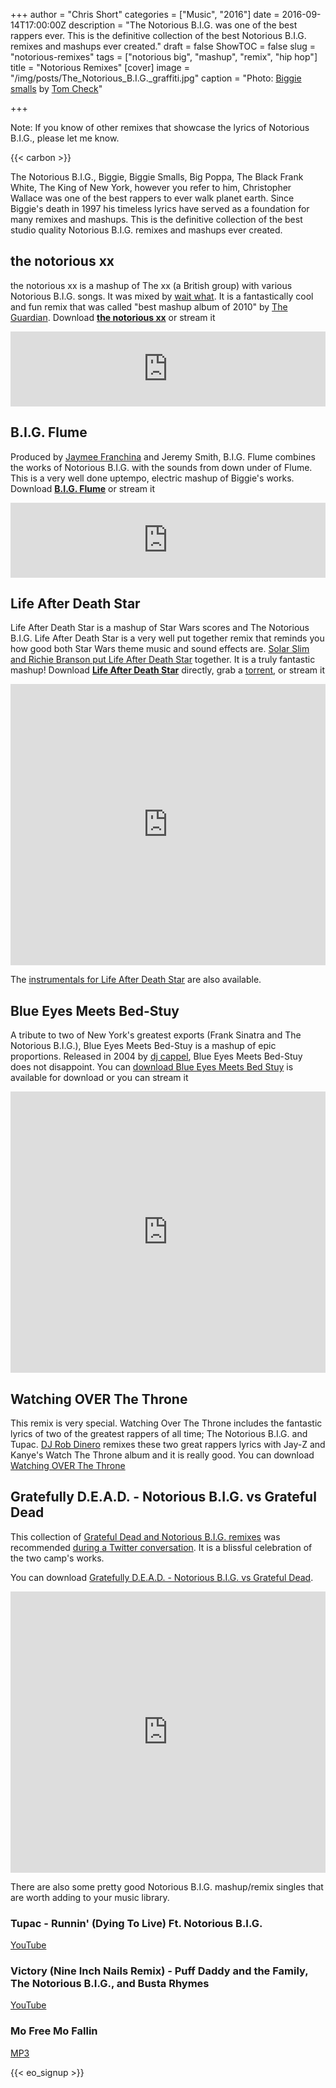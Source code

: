 +++
author = "Chris Short"
categories = ["Music", "2016"]
date = 2016-09-14T17:00:00Z
description = "The Notorious B.I.G. was one of the best rappers ever. This is the definitive collection of the best Notorious B.I.G. remixes and mashups ever created."
draft = false
ShowTOC = false
slug = "notorious-remixes"
tags = ["notorious big", "mashup", "remix", "hip hop"]
title = "Notorious Remixes"
[cover]
image = "/img/posts/The_Notorious_B.I.G._graffiti.jpg"
caption = "Photo: [Biggie smalls](https://www.flickr.com/photos/tombothetominator/5454864996/) by [Tom Check](https://www.flickr.com/people/7536455@N04)"

+++

Note: If you know of other remixes that showcase the lyrics of Notorious B.I.G., please let me know.

{{< carbon >}}

The Notorious B.I.G., Biggie, Biggie Smalls, Big Poppa, The Black Frank White, The King of New York, however you refer to him, Christopher Wallace was one of the best rappers to ever walk planet earth. Since Biggie's death in 1997 his timeless lyrics have served as a foundation for many remixes and mashups. This is the definitive collection of the best studio quality Notorious B.I.G. remixes and mashups ever created.

## the notorious xx

the notorious xx is a mashup of The xx (a British group) with various Notorious B.I.G. songs. It was mixed by [wait what](http://waitwhatmusic.com/). It is a fantastically cool and fun remix that was called "best mashup album of 2010" by [The Guardian](https://www.theguardian.com/music/2010/sep/16/click-download-shuffler-charlie-kubal). Download [**the notorious xx**](https://c.chrisshort.net/file/chrisshort/the%20notorious%20xx.zip) or stream it

<iframe style="border: 0; width: 100%; height: 120px;" src="https://bandcamp.com/EmbeddedPlayer/album=807865423/size=large/bgcol=ffffff/linkcol=0687f5/tracklist=false/artwork=small/transparent=true/" seamless><a href="http://waitwhat.bandcamp.com/album/the-notorious-xx">the notorious xx by wait what</a></iframe>

## B​.​I​.​G. Flume

Produced by [Jaymee Franchina](https://soundcloud.com/jaymeefranchina) and Jeremy Smith, B.I.G. Flume combines the works of Notorious B.I.G. with the sounds from down under of Flume. This is a very well done uptempo, electric mashup of Biggie's works. Download [**B.I.G. Flume**](https://c.chrisshort.net/file/chrisshort/Blue%20Eyes%20Meets%20Bed%20Stuy.zip) or stream it

<iframe style="border: 0; width: 100%; height: 120px;" src="https://bandcamp.com/EmbeddedPlayer/album=1211830762/size=large/bgcol=ffffff/linkcol=0687f5/tracklist=false/artwork=small/transparent=true/" seamless><a href="http://jaymeefranchinajeremysmith.bandcamp.com/album/b-i-g-flume">B.I.G. Flume by Jaymee Franchina &amp; Jeremy Smith</a></iframe>

## Life After Death Star

Life After Death Star is a mashup of Star Wars scores and The Notorious B.I.G. Life After Death Star is a very well put together remix that reminds you how good both Star Wars theme music and sound effects are. [Solar Slim and Richie Branson put Life After Death Star](http://lifeafterdeathstar.net/) together. It is a truly fantastic mashup! Download [**Life After Death Star**](http://lifeafterdeathstar.net/) directly, grab a [torrent](https://c.chrisshort.net/file/chrisshort/life_after_death_star_(2015).torrent), or stream it

<iframe width="100%" height="450" scrolling="no" frameborder="no" src="https://w.soundcloud.com/player/?url=https%3A//api.soundcloud.com/playlists/169656164&amp;auto_play=false&amp;hide_related=false&amp;show_comments=true&amp;show_user=true&amp;show_reposts=false&amp;visual=true"></iframe>

The [instrumentals for Life After Death Star](https://c.chrisshort.net/file/chrisshort/LADS%20Instrumentals%20-%20TEAMBACKPACK.zip) are also available.

## Blue Eyes Meets Bed-Stuy

A tribute to two of New York's greatest exports (Frank Sinatra and The Notorious B.I.G.), Blue Eyes Meets Bed-Stuy is a mashup of epic proportions. Released in 2004 by [dj cappel](https://soundcloud.com/djcappel), Blue Eyes Meets Bed-Stuy does not disappoint. You can [download Blue Eyes Meets Bed Stuy](https://c.chrisshort.net/file/chrisshort/Blue%20Eyes%20Meets%20Bed%20Stuy.zip) is available for download or you can stream it

<iframe width="100%" height="450" scrolling="no" frameborder="no" src="https://w.soundcloud.com/player/?url=https%3A//api.soundcloud.com/playlists/1061143&amp;color=ff5500&amp;auto_play=false&amp;hide_related=false&amp;show_comments=true&amp;show_user=true&amp;show_reposts=false"></iframe>

## Watching OVER The Throne

This remix is very special. Watching Over The Throne includes the fantastic lyrics of two of the greatest rappers of all time; The Notorious B.I.G. and Tupac. [DJ Rob Dinero](http://djrobdinero.com/) remixes these two great rappers lyrics with Jay-Z and Kanye's Watch The Throne album and it is really good. You can download [Watching OVER The Throne]( https://c.chrisshort.net/file/chrisshort/DJ%20Rob%20Dinero%20Presents%20-%20Watching%20OVER%20The%20Throne%20(Remastered).zip)

## Gratefully D.E.A.D. - Notorious B.I.G. vs Grateful Dead

This collection of [Grateful Dead and Notorious B.I.G. remixes](https://soundcloud.com/dj-metropolis/sets/gratefully-d-e-a-d-notorious-b) was recommended [during a Twitter conversation](https://twitter.com/jessfraz/status/841110193324847105). It is a blissful celebration of the two camp's works.

You can download [Gratefully D.E.A.D. - Notorious B.I.G. vs Grateful Dead](https://c.chrisshort.net/file/chrisshort/Gratefully_D.E.A.D.zip).

<iframe width="100%" height="450" scrolling="no" frameborder="no" src="https://w.soundcloud.com/player/?url=https%3A//api.soundcloud.com/playlists/3733659&amp;color=ff5500&amp;auto_play=false&amp;hide_related=false&amp;show_comments=true&amp;show_user=true&amp;show_reposts=false"></iframe>

There are also some pretty good Notorious B.I.G. mashup/remix singles that are worth adding to your music library.

### Tupac - Runnin' (Dying To Live) Ft. Notorious B.I.G.

[YouTube](https://www.youtube.com/watch?v=IsHBnS3ZLSY)

### Victory (Nine Inch Nails Remix) - Puff Daddy and the Family, The Notorious B.I.G., and Busta Rhymes

[YouTube](https://www.youtube.com/watch?v=EoAXc9Rm8Z8)

### Mo Free Mo Fallin

[MP3](https://c.chrisshort.net/file/chrisshort/Mo%20Free%20Mo%20Fallin.mp3)

{{< eo_signup >}}
